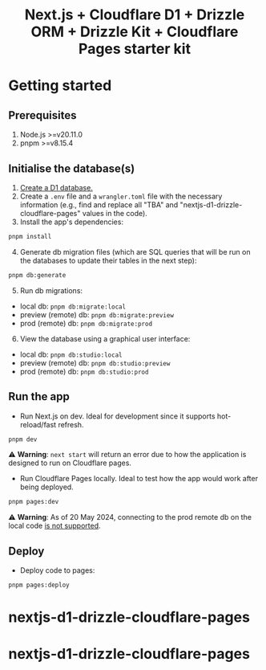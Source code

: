 <h1 align="center">Next.js + Cloudflare D1 + Drizzle ORM + Drizzle Kit + Cloudflare Pages starter kit</h1>

# Getting started

## Prerequisites

1. Node.js >=v20.11.0
2. pnpm >=v8.15.4

## Initialise the database(s)

1. [Create a D1 database.](https://developers.cloudflare.com/d1/get-started/#3-create-a-database)
2. Create a `.env` file and a `wrangler.toml` file with the necessary information (e.g., find and
   replace all "TBA" and "nextjs-d1-drizzle-cloudflare-pages" values in the code).
3. Install the app's dependencies:

```sh
pnpm install
```

4. Generate db migration files (which are SQL queries that will be run on the databases to update
   their tables in the next step):

```sh
pnpm db:generate
```

5. Run db migrations:

- local db: `pnpm db:migrate:local`
- preview (remote) db: `pnpm db:migrate:preview`
- prod (remote) db: `pnpm db:migrate:prod`

6. View the database using a graphical user interface:

- local db: `pnpm db:studio:local`
- preview (remote) db: `pnpm db:studio:preview`
- prod (remote) db: `pnpm db:studio:prod`

## Run the app

- Run Next.js on dev. Ideal for development since it supports hot-reload/fast refresh.

```sh
pnpm dev
```

⚠️ **Warning**: `next start` will return an error due to how the application is designed to run on
Cloudflare pages.

- Run Cloudflare Pages locally. Ideal to test how the app would work after being deployed.

```sh
pnpm pages:dev
```

⚠️ **Warning**: As of 20 May 2024, connecting to the prod remote db on the local code
[is not supported](https://developers.cloudflare.com/d1/build-with-d1/local-development/).

## Deploy

- Deploy code to pages:

```sh
pnpm pages:deploy
```
# nextjs-d1-drizzle-cloudflare-pages
# nextjs-d1-drizzle-cloudflare-pages
